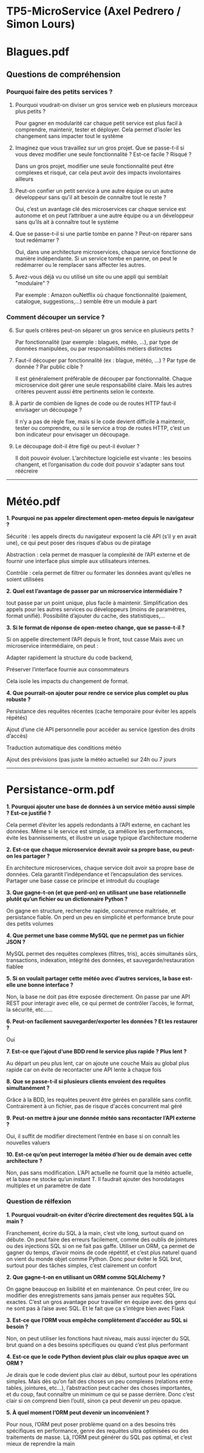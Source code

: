 # TP5-MicroService (Axel Pedrero / Simon Lours)

# Blagues.pdf

## Questions de compréhension

### Pourquoi faire des petits services ?

1. Pourquoi voudrait-on diviser un gros service web en plusieurs morceaux plus petits ?
   
   Pour gagner en modularité car chaque petit service est plus facil à comprendre, maintenir, tester et déployer. Cela permet d’isoler les changement sans impacter tout le système
   
2. Imaginez que vous travaillez sur un gros projet. Que se passe-t-il si vous devez modifier une seule fonctionnalité ? Est-ce facile ? Risqué ?
   
   Dans un gros projet, modifier une seule fonctionnalité peut être complexes et risqué, car cela peut avoir des impacts involontaires ailleurs
   
3. Peut-on confier un petit service à une autre équipe ou un autre développeur sans qu'il ait besoin de connaître tout le reste ?

   Oui, c’est un avantage clé des microservices car chaque service est autonome et on peut l’attribuer a une autre équipe ou a un développeur sans qu’ils ait à connaître tout le système
   
4. Que se passe-t-il si une partie tombe en panne ? Peut-on réparer sans tout redémarrer ?

   Oui, dans une architecture microservices, chaque service fonctionne de manière indépendante. Si un service tombe en panne, on peut le redémarrer ou le remplacer sans affecter les autres.
   
5. Avez-vous déjà vu ou utilisé un site ou une appli qui semblait "modulaire" ?

    Par exemple : Amazon ouNetflix où chaque fonctionnalité (paiement, catalogue, suggestions,...) semble être un module à part


   
### Comment découper un service ?

6. Sur quels critères peut-on séparer un gros service en plusieurs petits ?

   Par fonctionnalité (par exemple : blagues, météo, ...), par type de données manipulées, ou par responsabilités métiers distinctes
   
7. Faut-il découper par fonctionnalité (ex : blague, météo, ...) ? Par type de donnée ? Par public cible ?

   Il est généralement préférable de découper par fonctionnalité. Chaque microservice doit gérer une seule responsabilité claire. Mais les autres critères peuvent aussi être pertinents selon le contexte.
   
8. À partir de combien de lignes de code ou de routes HTTP faut-il envisager un découpage ?

     Il n’y a pas de règle fixe, mais si le code devient difficile à maintenir, tester ou comprendre, ou si le service a trop de routes HTTP, c’est un bon indicateur pour envisager un découpage.
    
9. Le découpage doit-il être figé ou peut-il évoluer ?

    Il doit pouvoir évoluer. L’architecture logicielle est vivante : les besoins changent, et l’organisation du code doit pouvoir s'adapter sans tout réécreire



----------------------------------------------------------------------------------------------------------------------------------------------------------------------------------------------------------------------------------------------------------------------------------------------------------------------------------------------------------------------------------------------------------------------------------------


# Météo.pdf


**1. Pourquoi ne pas appeler directement open-meteo depuis le navigateur ?**

Sécurité : les appels directs du navigateur exposent la clé API (s’il y en avait une), ce qui peut poser des risques d’abus ou de piratage

Abstraction : cela permet de masquer la complexité de l’API externe et de fournir une interface plus simple aux utilisateurs internes.

Contrôle : cela permet de filtrer ou formater les données avant qu’elles ne soient utilisées

**2. Quel est l’avantage de passer par un microservice intermédiaire ?**

tout passe par un point unique, plus facile à maintenir. Simplification des appels pour les autres services ou développeurs (moins de paramètres, format unifié).
Possibilité d’ajouter du cache, des statistiques,...

**3. Si le format de réponse de open-meteo change, que se passe-t-il ?**

Si on appelle directement l’API depuis le front, tout casse 
Mais avec un microservice intermédiaire, on peut :

Adapter rapidement la structure du code backend,

Préserver l’interface fournie aux consommateurs

Cela isole les impacts du changement de format.

**4. Que pourrait-on ajouter pour rendre ce service plus complet ou plus
robuste ?**

Persistance des requêtes récentes (cache temporaire pour éviter les appels répétés)

Ajout d’une clé API personnelle pour accéder au service (gestion des droits d’accès)

Traduction automatique des conditions météo

Ajout des prévisions (pas juste la météo actuelle) sur 24h ou 7 jours


----------------------------------------------------------------------------------------------------------------------------------------------------------------------------------------------------------------------------------------------------------------------------------------------------------------------------------------------------------------------------------------------------------------------------------------

# Persistance-orm.pdf


**1. Pourquoi ajouter une base de données à un service météo aussi simple ? Est-ce justifié ?**

Cela permet d’éviter les appels redondants à l’API externe, en cachant les données. Même si le service est simple, ça améliore les performances, évite les bannissements, et illustre un usage typique d’architecture moderne

**2. Est-ce que chaque microservice devrait avoir sa propre base, ou peut-on les partager ?**

En architecture microservices, chaque service doit avoir sa propre base de données. Cela garantit l’indépendance et l’encapsulation des services. Partager une base casse ce principe et introduit du couplage

**3. Que gagne-t-on (et que perd-on) en utilisant une base relationnelle plutôt qu’un fichier ou un dictionnaire Python ?**

On gagne en structure, recherche rapide, concurrence maîtrisée, et persistance fiable.
On perd un peu en simplicité et performance brute pour des petits volumes

**4. Que permet une base comme MySQL que ne permet pas un fichier JSON ?**

MySQL permet des requêtes complexes (filtres, tris), accès simultanés sûrs, transactions, indexation, intégrité des données, et sauvegarde/restauration fiablee

**5. Si on voulait partager cette météo avec d’autres services, la base est-elle une bonne interface ?**

Non, la base ne doit pas être exposée directement. On passe par une API REST pour interagir avec elle, ce qui permet de contrôler l’accès, le format, la sécurité, etc......

**6. Peut-on facilement sauvegarder/exporter les données ? Et les restaurer ?**

Oui 

**7. Est-ce que l’ajout d’une BDD rend le service plus rapide ? Plus lent ?**

Au départ un peu plus lent, car on ajoute une couche
Mais au global plus rapide car on évite de recontacter une API lente à chaque fois

**8. Que se passe-t-il si plusieurs clients envoient des requêtes simultanément ?**

Grâce à la BDD, les requêtes peuvent être gérées en parallèle sans conflit. Contrairement à un fichier, pas de risque d'accès concurrent mal géré

**9. Peut-on mettre à jour une donnée météo sans recontacter l’API externe ?**

Oui, il suffit de modifier directement l’entrée en base si on connaît les nouvelles valuers

**10. Est-ce qu’on peut interroger la météo d’hier ou de demain avec cette architecture ?**

Non, pas sans modification. L’API actuelle ne fournit que la météo actuelle, et la base ne stocke qu’un instant T. Il faudrait ajouter des horodatages multiples et un paramètre de date


### Question de rélfexion

**1. Pourquoi voudrait-on éviter d’écrire directement des requêtes SQL à la main ?**

Franchement, écrire du SQL à la main, c’est vite long, surtout quand on débute. On peut faire des erreurs facilement, comme des oublis de jointures ou des injections SQL si on ne fait pas gaffe. Utiliser un ORM, ça permet de gagner du temps, d’avoir moins de code répétitif, et c’est plus naturel quand on vient du monde objet comme Python. Donc pour éviter le SQL brut, surtout pour des tâches simples, c’est clairement un confort

**2. Que gagne-t-on en utilisant un ORM comme SQLAlchemy ?**

On gagne beaucoup en lisibilité et en maintenance. On peut créer, lire ou modifier des enregistrements sans jamais penser aux requêtes SQL exactes. C’est un gros avantage pour travailler en équipe avec des gens qui ne sont pas à l’aise avec SQL. Et le fait que ça s’intègre bien avec Flask

**3. Est-ce que l’ORM vous empêche complètement d’accéder au SQL si besoin ?**

Non, on peut utiliser les fonctions haut niveau, mais aussi injecter du SQL brut quand on a des besoins spécifiques ou quand c’est plus performant

**4. Est-ce que le code Python devient plus clair ou plus opaque avec un ORM ?**

Je dirais que le code devient plus clair au début, surtout pour les opérations simples. Mais dès qu’on fait des choses un peu complexes (relations entre tables, jointures, etc...), l’abstraction peut cacher des choses importantes, et du coup, faut connaître un minimum ce qui se passe derrière. Donc c’est clair si on comprend bien l’outil, sinon ça peut devenir un peu opaque.

**5. À quel moment l’ORM peut devenir un inconvénient ?**

Pour nous, l’ORM peut poser problème quand on a des besoins très spécifiques en performance, genre des requêtes ultra optimisées ou des traitements de masse. Là, l’ORM peut générer du SQL pas optimal, et c’est mieux de reprendre la main

